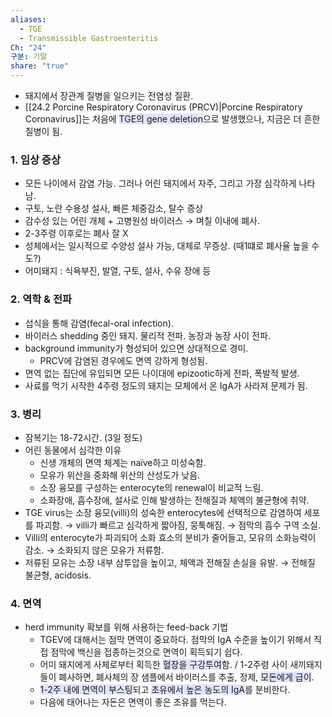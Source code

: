 ```yaml
---
aliases:
  - TGE
  - Transmissible Gastroenteritis
Ch: "24"
구분: 기말
share: "true"
---
```

- 돼지에서 장관계 질병을 일으키는 전염성 질환.
- [[24.2 Porcine Respiratory Coronavirus (PRCV)|Porcine Respiratory Coronavirus]]는 처음에 <span style="background:#e0e5fc">TGE의 gene deletion</span>으로 발생했으나, 지금은 더 흔한 질병이 됨.

### 1. 임상 증상
- 모든 나이에서 감염 가능. 그러나 어린 돼지에서 자주, 그리고 가장 심각하게 나타남.
- 구토, 노란 수용성 설사, 빠른 체중감소, 탈수 증상
- 감수성 있는 어린 개체 + 고병원성 바이러스 → 며칠 이내에 폐사.
- 2-3주령 이후로는 폐사 잘 X
- 성체에서는 일시적으로 수양성 설사 가능, 대체로 무증상. (때1떄로 폐사율 높을 수도?)
- 어미돼지 : 식욕부진, 발열, 구토, 설사, 수유 장애 등

### 2. 역학 & 전파
- 섭식을 통해 감염(fecal-oral infection).
- 바이러스 shedding 중인 돼지. 물리적 전파. 농장과 농장 사이 전파.
- background immunity가 형성되어 있으면 상대적으로 경미.
	- PRCV에 감염된 경우에도 면역 강하게 형성됨.
- 면역 없는 집단에 유입되면 모든 나이대에 epizootic하게 전파, 폭발적 발생.
- 사료를 먹기 시작한 4주령 정도의 돼지는 모체에서 온 IgA가 사라져 문제가 됨.

### 3. 병리
- 잠복기는 18-72시간. (3일 정도)
- 어린 동물에서 심각한 이유
	- 신생 개체의 면역 체계는 naïve하고 미성숙함.
	- 모유가 위산을 중화해 위산의 산성도가 낮음.
	- 소장 융모를 구성하는 enterocyte의 renewal이 비교적 느림.
	- 소화장애, 흡수장애, 설사로 인해 발생하는 전해질과 체액의 불균형에 취약.
- TGE virus는 소장 융모(villi)의 성숙한 enterocytes에 선택적으로 감염하여 세포를 파괴함.
  → villi가 빠르고 심각하게 짧아짐, 뭉툭해짐. → 점막의 흡수 구역 소실.
- Villi의 enterocyte가 파괴되어 소화 효소의 분비가 줄어들고, 모유의 소화능력이 감소.
  → 소화되지 않은 모유가 저류함.
- 저류된 모유는 소장 내부 삼투압을 높이고, 체액과 전해질 손실을 유발.
  → 전해질 불균형, acidosis.

### 4. 면역
- herd immunity 확보를 위해 사용하는 feed-back 기법
	- TGEV에 대해서는 점막 면역이 중요하다. 점막의 IgA 수준을 높이기 위해서 직접 점막에 백신을 접종하는것으로 면역이 획득되기 쉽다. 
	- 어미 돼지에게 사체로부터 획득한 <span style="background:#e0e5fc">혈장을 구강투여</span>함. / 1-2주령 사이 새끼돼지들이 폐사하면, 폐사체의 장 샘플에서 바이러스를 추출, 정제, <span style="background:#e0e5fc">모돈에게 급이</span>.
	- <span style="background:#e0e5fc">1-2주 내에 면역이 부스팅</span>되고 <span style="background:#e0e5fc">초유에서 높은 농도의 IgA</span>를 분비한다.
	- 다음에 태어나는 자돈은 면역이 좋은 초유를 먹는다.
